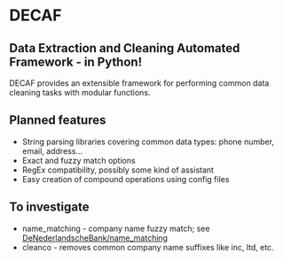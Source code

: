 # DECAF
## Data Extraction and Cleaning Automated Framework - in Python!

DECAF provides an extensible framework for performing common data cleaning tasks with modular functions.

## Planned features

* String parsing libraries covering common data types: phone number, email, address...
* Exact and fuzzy match options
* RegEx compatibility, possibly some kind of assistant
* Easy creation of compound operations using config files

## To investigate

* name_matching - company name fuzzy match; see [DeNederlandscheBank/name_matching](https://github.com/DeNederlandscheBank/name_matching/tree/main)
* cleanco - removes common company name suffixes like inc, ltd, etc.